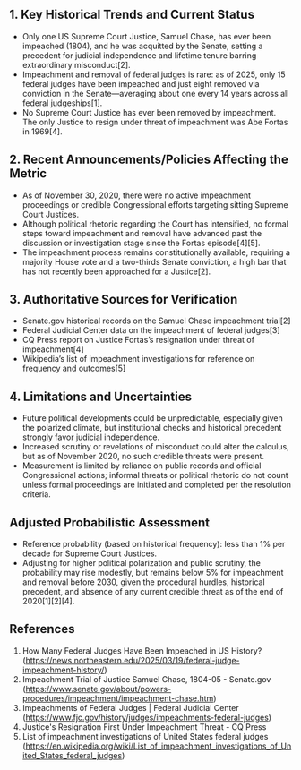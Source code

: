 ## 1. Key Historical Trends and Current Status

- Only one US Supreme Court Justice, Samuel Chase, has ever been impeached (1804), and he was acquitted by the Senate, setting a precedent for judicial independence and lifetime tenure barring extraordinary misconduct[2].
- Impeachment and removal of federal judges is rare: as of 2025, only 15 federal judges have been impeached and just eight removed via conviction in the Senate—averaging about one every 14 years across all federal judgeships[1].
- No Supreme Court Justice has ever been removed by impeachment. The only Justice to resign under threat of impeachment was Abe Fortas in 1969[4].

## 2. Recent Announcements/Policies Affecting the Metric

- As of November 30, 2020, there were no active impeachment proceedings or credible Congressional efforts targeting sitting Supreme Court Justices.
- Although political rhetoric regarding the Court has intensified, no formal steps toward impeachment and removal have advanced past the discussion or investigation stage since the Fortas episode[4][5].
- The impeachment process remains constitutionally available, requiring a majority House vote and a two-thirds Senate conviction, a high bar that has not recently been approached for a Justice[2].

## 3. Authoritative Sources for Verification

- Senate.gov historical records on the Samuel Chase impeachment trial[2]
- Federal Judicial Center data on the impeachment of federal judges[3]
- CQ Press report on Justice Fortas’s resignation under threat of impeachment[4]
- Wikipedia’s list of impeachment investigations for reference on frequency and outcomes[5]

## 4. Limitations and Uncertainties

- Future political developments could be unpredictable, especially given the polarized climate, but institutional checks and historical precedent strongly favor judicial independence.
- Increased scrutiny or revelations of misconduct could alter the calculus, but as of November 2020, no such credible threats were present.
- Measurement is limited by reliance on public records and official Congressional actions; informal threats or political rhetoric do not count unless formal proceedings are initiated and completed per the resolution criteria.

## Adjusted Probabilistic Assessment

- Reference probability (based on historical frequency): less than 1% per decade for Supreme Court Justices.
- Adjusting for higher political polarization and public scrutiny, the probability may rise modestly, but remains below 5% for impeachment and removal before 2030, given the procedural hurdles, historical precedent, and absence of any current credible threat as of the end of 2020[1][2][4].

## References

1. How Many Federal Judges Have Been Impeached in US History? (https://news.northeastern.edu/2025/03/19/federal-judge-impeachment-history/)
2. Impeachment Trial of Justice Samuel Chase, 1804-05 - Senate.gov (https://www.senate.gov/about/powers-procedures/impeachment/impeachment-chase.htm)
3. Impeachments of Federal Judges | Federal Judicial Center (https://www.fjc.gov/history/judges/impeachments-federal-judges)
4. Justice's Resignation First Under Impeachment Threat - CQ Press
5. List of impeachment investigations of United States federal judges (https://en.wikipedia.org/wiki/List_of_impeachment_investigations_of_United_States_federal_judges)